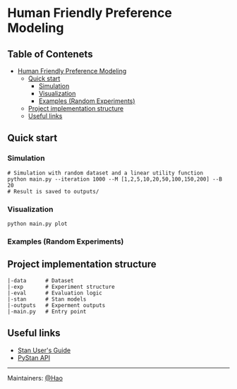 # Human Friendly Preference Modeling
## Table of Contenets
* [Human Friendly Preference Modeling](#human-friendly-preference-modeling)
    * [Quick start](#quick-start)
        * [Simulation](#simulation)
        * [Visualization](#visualization)
        * [Examples (Random Experiments)](#examples-random-experiments)
    * [Project implementation structure](#project-implementation-structure)
    * [Useful links](#useful-links)

## Quick start
### Simulation 
```
# Simulation with random dataset and a linear utility function
python main.py --iteration 1000 --M [1,2,5,10,20,50,100,150,200] --B 20
# Result is saved to outputs/
```
### Visualization
```
python main.py plot
```

### Examples (Random Experiments)


## Project implementation structure 
```
|-data      # Dataset 
|-exp       # Experiment structure
|-eval      # Evaluation logic
|-stan      # Stan models
|-outputs   # Experment outputs
|-main.py   # Entry point
```

## Useful links 
- [Stan User's Guide](https://mc-stan.org/docs/2_22/stan-users-guide/index.html)
- [PyStan API](https://pystan.readthedocs.io/en/latest/api.html)


--- 
Maintainers: [@Hao](mailto:haosheng@cs.stanford.edu)
